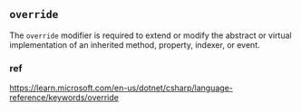 ## `override`
The `override` modifier is required to extend or modify the abstract or virtual implementation of an inherited method, property, indexer, or event.





### ref
https://learn.microsoft.com/en-us/dotnet/csharp/language-reference/keywords/override
